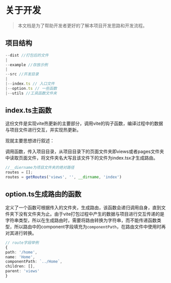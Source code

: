 # 关于开发

> 本文档是为了帮助开发者更好的了解本项目开发思路和开发流程。
## 项目结构
```ts
--dist //打包后的文件
|
--example //存放示例
|
--src //开发目录
|
|--index.ts // 入口文件
|--option.ts // 一些函数
|--utils //工具函数文件夹
```

## index.ts主函数
这份文件是实现vite热更新的主要部分，调用vite的钩子函数，编译过程中的数据与项目文件进行交互，并实现热更新。

现就主要思想进行叙述：

调用函数，传入项目目录，从项目目录下的页面文件夹即views或者pages文件夹中读取页面文件，将文件夹名大写且该文件下的文件为index.tsx才生成路由。
```typescript
//__diername为项目文件夹的绝对路径
routes = [];
routes = getRoutes('views', '', __dirname, 'index')
```



## option.ts生成路由的函数
定义了一个函数可根据传入的文件夹，生成路由，该函数会递归调用自身，直到文件夹下没有文件夹为止。由于vite打包过程中产生的数据与项目进行交互传递的是字符串类型，所以在生成路由时，需要将路由转换为字符串，而不能传递函数类型，所以路由中的component字段填充为`componentPath`，在路由文件中使用时再对其进行转换。
```typescript
// route字段举例
{
path: '/home',
name: 'Home',
componentPath: `../Home`,
children: [],
parent: 'views'
}
```